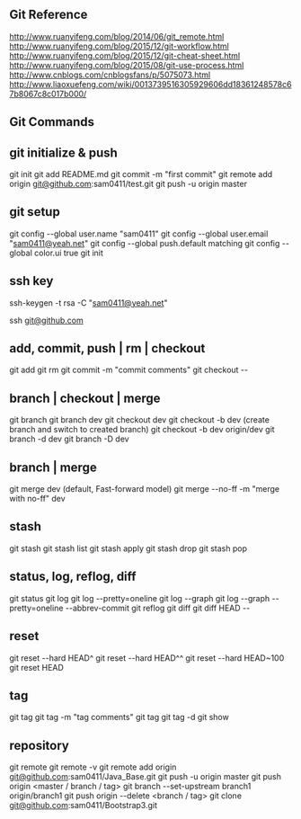 ## Git Reference
http://www.ruanyifeng.com/blog/2014/06/git_remote.html
http://www.ruanyifeng.com/blog/2015/12/git-workflow.html
http://www.ruanyifeng.com/blog/2015/12/git-cheat-sheet.html
http://www.ruanyifeng.com/blog/2015/08/git-use-process.html
http://www.cnblogs.com/cnblogsfans/p/5075073.html
http://www.liaoxuefeng.com/wiki/0013739516305929606dd18361248578c67b8067c8c017b000/


## Git Commands

## git initialize & push
git init
git add README.md
git commit -m "first commit"
git remote add origin git@github.com:sam0411/test.git
git push -u origin master

## git setup
git config --global user.name "sam0411"
git config --global user.email "sam0411@yeah.net"
git config --global push.default matching
git config --global color.ui true
git init


## ssh key
ssh-keygen -t rsa -C "sam0411@yeah.net"

ssh git@github.com

## add, commit, push | rm | checkout
git add <file name to add to git>
git rm <file name to remove to git>
git commit -m "commit comments"
git checkout -- <file name to revert>


## branch | checkout | merge
git branch
git branch dev
git checkout dev
git checkout -b dev (create branch and switch to created branch)
git checkout -b dev origin/dev
git branch -d dev
git branch -D dev

## branch | merge
git merge dev (default, Fast-forward model)
git merge --no-ff -m "merge with no-ff" dev


## stash
git stash
git stash list
git stash apply
git stash drop
git stash pop


## status, log, reflog, diff
git status
git log
git log --pretty=oneline
git log --graph
git log --graph --pretty=oneline --abbrev-commit
git reflog
git diff <file name to compare with latest>
git diff HEAD -- <file name to compare with latest>


## reset
git reset --hard HEAD^
git reset --hard HEAD^^
git reset --hard HEAD~100
git reset HEAD <file name to revert>



## tag
git tag
git tag <tag name> -m "tag comments"
git tag <tag name> <sh1 ref>
git tag -d <tag name>
git show <tag name>




## repository
git remote
git remote -v
git remote add origin git@github.com:sam0411/Java_Base.git
git push -u origin master
git push origin <master / branch / tag>
git branch --set-upstream branch1 origin/branch1
git push origin --delete <branch / tag>
git clone git@github.com:sam0411/Bootstrap3.git